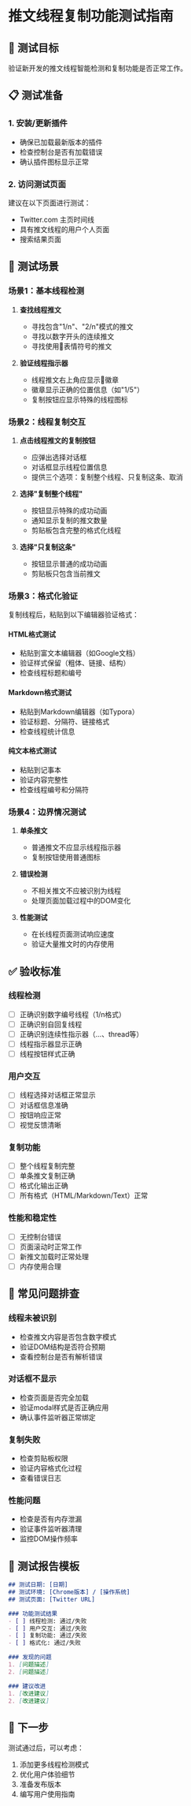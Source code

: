 # 推文线程复制功能测试指南

## 🎯 测试目标
验证新开发的推文线程智能检测和复制功能是否正常工作。

## 📋 测试准备

### 1. 安装/更新插件
- 确保已加载最新版本的插件
- 检查控制台是否有加载错误
- 确认插件图标显示正常

### 2. 访问测试页面
建议在以下页面进行测试：
- Twitter.com 主页时间线
- 具有推文线程的用户个人页面
- 搜索结果页面

## 🧪 测试场景

### 场景1：基本线程检测
1. **查找线程推文**
   - 寻找包含"1/n"、"2/n"模式的推文
   - 寻找以数字开头的连续推文
   - 寻找使用🧵表情符号的推文

2. **验证线程指示器**
   - 线程推文右上角应显示🧵徽章
   - 徽章显示正确的位置信息（如"1/5"）
   - 复制按钮应显示特殊的线程图标

### 场景2：线程复制交互
1. **点击线程推文的复制按钮**
   - 应弹出选择对话框
   - 对话框显示线程位置信息
   - 提供三个选项：复制整个线程、只复制这条、取消

2. **选择"复制整个线程"**
   - 按钮显示特殊的成功动画
   - 通知显示复制的推文数量
   - 剪贴板包含完整的格式化线程

3. **选择"只复制这条"**
   - 按钮显示普通的成功动画
   - 剪贴板只包含当前推文

### 场景3：格式化验证
复制线程后，粘贴到以下编辑器验证格式：

#### HTML格式测试
- 粘贴到富文本编辑器（如Google文档）
- 验证样式保留（粗体、链接、结构）
- 检查线程标题和编号

#### Markdown格式测试
- 粘贴到Markdown编辑器（如Typora）
- 验证标题、分隔符、链接格式
- 检查线程统计信息

#### 纯文本格式测试
- 粘贴到记事本
- 验证内容完整性
- 检查线程编号和分隔符

### 场景4：边界情况测试
1. **单条推文**
   - 普通推文不应显示线程指示器
   - 复制按钮使用普通图标

2. **错误检测**
   - 不相关推文不应被识别为线程
   - 处理页面加载过程中的DOM变化

3. **性能测试**
   - 在长线程页面测试响应速度
   - 验证大量推文时的内存使用

## ✅ 验收标准

### 线程检测
- [ ] 正确识别数字编号线程（1/n格式）
- [ ] 正确识别自回复线程
- [ ] 正确识别连续性指示器（...、thread等）
- [ ] 线程指示器显示正确
- [ ] 线程按钮样式正确

### 用户交互
- [ ] 线程选择对话框正常显示
- [ ] 对话框信息准确
- [ ] 按钮响应正常
- [ ] 视觉反馈清晰

### 复制功能
- [ ] 整个线程复制完整
- [ ] 单条推文复制正确
- [ ] 格式化输出正确
- [ ] 所有格式（HTML/Markdown/Text）正常

### 性能和稳定性
- [ ] 无控制台错误
- [ ] 页面滚动时正常工作
- [ ] 新推文加载时正常处理
- [ ] 内存使用合理

## 🐛 常见问题排查

### 线程未被识别
- 检查推文内容是否包含数字模式
- 验证DOM结构是否符合预期
- 查看控制台是否有解析错误

### 对话框不显示
- 检查页面是否完全加载
- 验证modal样式是否正确应用
- 确认事件监听器正常绑定

### 复制失败
- 检查剪贴板权限
- 验证内容格式化过程
- 查看错误日志

### 性能问题
- 检查是否有内存泄漏
- 验证事件监听器清理
- 监控DOM操作频率

## 📝 测试报告模板

```markdown
## 测试日期: [日期]
## 测试环境: [Chrome版本] / [操作系统]
## 测试页面: [Twitter URL]

### 功能测试结果
- [ ] 线程检测: 通过/失败
- [ ] 用户交互: 通过/失败  
- [ ] 复制功能: 通过/失败
- [ ] 格式化: 通过/失败

### 发现的问题
1. [问题描述]
2. [问题描述]

### 建议改进
1. [改进建议]
2. [改进建议]
```

## 🚀 下一步

测试通过后，可以考虑：
1. 添加更多线程检测模式
2. 优化用户体验细节
3. 准备发布版本
4. 编写用户使用指南 